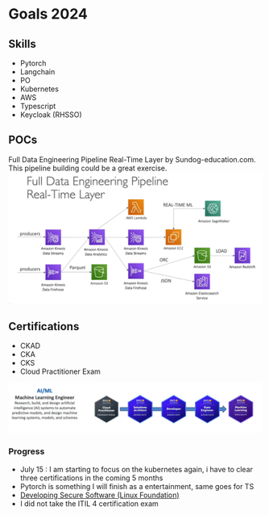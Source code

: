 # Goals 2024

## Skills
- Pytorch
- Langchain
- PO
- Kubernetes
- AWS
- Typescript
- Keycloak (RHSSO)

## POCs
Full Data Engineering Pipeline Real-Time Layer by Sundog-education.com. This pipeline building could be a great exercise.   
![Full Data Engineering Pipeline Real-Time Layer](image-1.png)

## Certifications
- CKAD
- CKA
- CKS
- Cloud Practitioner Exam

![AI/ML Engineer](image.png)


### Progress
- July 15 : I am starting to focus on the kubernetes again, i have to clear three certifications in the coming 5 months
- Pytorch is something I will finish as a entertainment, same goes for TS
- [Developing Secure Software (Linux Foundation)](https://trainingportal.linuxfoundation.org/learn/course/developing-secure-software-lfd121/calling-other-programs/calling-other-programs-other-issues)
- I did not take the ITIL 4 certification exam


